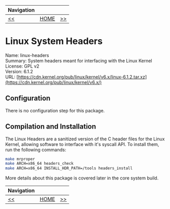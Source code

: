 | Navigation |||
| --- | --- | ---: |
| [<<](./CrossCompileFile.md) | [HOME](./README.md) | [>>](./CrossCompileGNUM4.md) |

# Linux System Headers

Name: linux-headers<br />
Summary: System headers meant for interfacing with the Linux Kernel<br />
License: GPL v2<br />
Version: 6.1.2<br />
URL: [https://cdn.kernel.org/pub/linux/kernel/v6.x/linux-6.1.2.tar.xz](https://cdn.kernel.org/pub/linux/kernel/v6.x/)

## Configuration

There is no configuration step for this package.

## Compilation and Installation

The Linux Headers are a sanitized version of the C header files for the Linux Kernel, allowing software to interface
with it's syscall API. To install them, run the following commands:

```bash
make mrproper
make ARCH=x86_64 headers_check
make ARCH=x86_64 INSTALL_HDR_PATH=/tools headers_install
```

More details about this package is covered later in the core system build.

| Navigation |||
| --- | --- | ---: |
| [<<](./CrossCompileFile.md) | [HOME](./README.md) | [>>](./CrossCompileGNUM4.md) |
